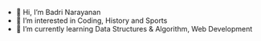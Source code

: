 - 👋 Hi, I’m Badri Narayanan
- 👀 I’m interested in Coding, History and Sports
- 🌱 I’m currently learning Data Structures & Algorithm, Web Development

<!---
badri75/badri75 is a ✨ special ✨ repository because its `README.md` (this file) appears on your GitHub profile.
You can click the Preview link to take a look at your changes.
--->

